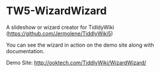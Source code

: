 # TW5-WizardWizard
A slideshow or wizard creator for TidldyWiki (https://github.com/Jermolene/TiddlyWiki5)

You can see the wizard in action on the demo site along with documentation.

Demo Site: http://ooktech.com/TiddlyWiki/WizardWizard/
